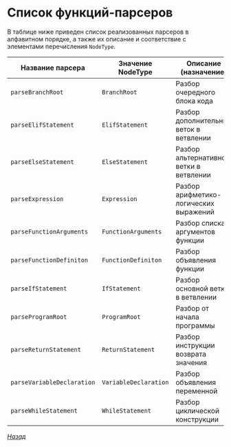 # Список функций-парсеров

В таблице ниже приведен список реализованных парсеров в алфавитном порядке, а также их описание и соответствие с элементами перечисления `NodeType`.

Название парсера | Значение NodeType | Описание (назначение)
--- | --- | ---
`parseBranchRoot` | `BranchRoot` | Разбор очередного блока кода
`parseElifStatement` | `ElifStatement` | Разбор дополнительных веток в ветвлении
`parseElseStatement` | `ElseStatement` | Разбор альтернативной ветки в ветвлении
`parseExpression` | `Expression` | Разбор арифметико-логических выражений
`parseFunctionArguments` | `FunctionArguments` | Разбор списка аргументов функции
`parseFunctionDefiniton` | `FunctionDefiniton` | Разбор объявления функции
`parseIfStatement` | `IfStatement` | Разбор основной ветки в ветвлении
`parseProgramRoot` | `ProgramRoot` | Разбор от начала программы
`parseReturnStatement` | `ReturnStatement` | Разбор инструкции возврата значения
`parseVariableDeclaration` | `VariableDeclaration` | Разбор объявления переменной
`parseWhileStatement` | `WhileStatement` | Разбор циклической конструкции

[_Назад_](README.md)
